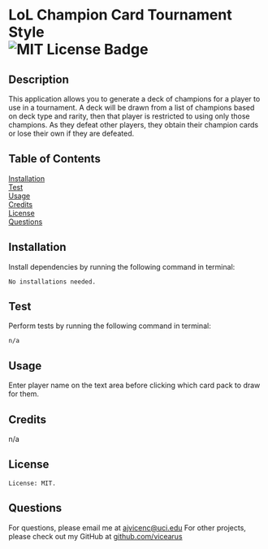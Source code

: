 # LoL Champion Card Tournament Style<br>![MIT License Badge](https://img.shields.io/badge/license-MIT-blue.svg)
  ## Description
  This application allows you to generate a deck of champions for a player to use in a tournament. A deck will be drawn from a list of champions based on deck type and rarity, then that player is restricted to using only those champions. As they defeat other players, they obtain their champion cards or lose their own if they are defeated. 
  ## Table of Contents
  [Installation](#Installation) <br>
  [Test](#Test) <br>
  [Usage](#Usage) <br>
  [Credits](#Credits)<br>[License](#License) <br>
  [Questions](#Questions) <br>
  ## Installation
  Install dependencies by running the following command in terminal: 
  ```
  No installations needed.
  ```
  ## Test
  Perform tests by running the following command in terminal: 
  ```
  n/a
  ```
  ## Usage
  Enter player name on the text area before clicking which card pack to draw for them.
  ## Credits
  n/a
  ## License
    License: MIT.
  ## Questions
  For questions, please email me at ajvicenc@uci.edu
  For other projects, please check out my GitHub at [github.com/vicearus](github.com/vicearus)
